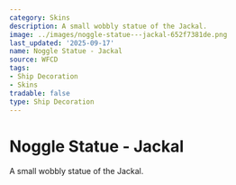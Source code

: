```yaml
---
category: Skins
description: A small wobbly statue of the Jackal.
image: ../images/noggle-statue---jackal-652f7381de.png
last_updated: '2025-09-17'
name: Noggle Statue - Jackal
source: WFCD
tags:
- Ship Decoration
- Skins
tradable: false
type: Ship Decoration
---
```


# Noggle Statue - Jackal

A small wobbly statue of the Jackal.

